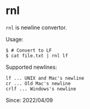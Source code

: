 # rnl

`rnl` is newline convertor.

Usage:

    $ # Convert to LF
    $ cat file.txt | rnl lf

Supported newlines:

    lf ... UNIX and Mac's newline
    cr ... Old Mac's newline
    crlf ... Windows's newline

Since: 2022/04/09
